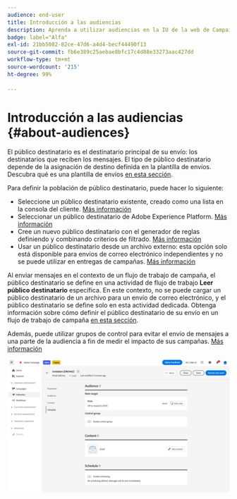 ```yaml
---
audience: end-user
title: Introducción a las audiencias
description: Aprenda a utilizar audiencias en la IU de la web de Campaign
badge: label="Alfa"
exl-id: 21bb5082-82ce-47d6-a4d4-becf44490f13
source-git-commit: fb6e389c25aebae8bfc17c4d88e33273aac427dd
workflow-type: tm+mt
source-wordcount: '215'
ht-degree: 99%

---
```



# Introducción a las audiencias {#about-audiences}

<!--
Audience only created for the delivery, not available later-->


<!--
Three ways:
* existing audience

Campaign or AEP Audiences

* create new on the fly

query like AEP segment builder (same component with campaign data)

* import from file

show use case with a new audience creation (or import from file?)

control groups like acc: exract, random, based on attribute
-->


El público destinatario es el destinatario principal de su envío: los destinatarios que reciben los mensajes. El tipo de público destinatario depende de la asignación de destino definida en la plantilla de envíos. Descubra qué es una plantilla de envíos [en esta sección](../msg/delivery-template.md).

Para definir la población de público destinatario, puede hacer lo siguiente:

* Seleccione un público destinatario existente, creado como una lista en la consola del cliente. [Más información](add-audience.md)
* Seleccionar un público destinatario de Adobe Experience Platform. [Más información](aep-audience.md)
* Cree un nuevo público destinatario con el generador de reglas definiendo y combinando criterios de filtrado. [Más información](segment-builder.md)
* Usar un público destinatario desde un archivo externo: esta opción solo está disponible para envíos de correo electrónico independientes y no se puede utilizar en entregas de campañas. [Más información](file-audience.md)

Al enviar mensajes en el contexto de un flujo de trabajo de campaña, el público destinatario se define en una actividad de flujo de trabajo **Leer público destinatario** específica. En este contexto, no se puede cargar un público destinatario de un archivo para un envío de correo electrónico, y el público destinatario se define solo en esta actividad dedicada. Obtenga información sobre cómo definir el público destinatario de su envío en un flujo de trabajo de campaña [en esta sección](../workflows/orchestrate-activities.md).

Además, puede utilizar grupos de control para evitar el envío de mensajes a una parte de la audiencia a fin de medir el impacto de sus campañas. [Más información](control-group.md)

![](assets/about-audience.png)

